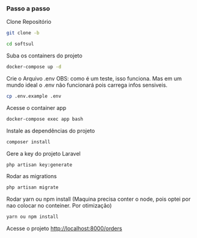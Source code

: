 


### Passo a passo
Clone Repositório
```sh
git clone -b 
```
```sh
cd softsul
```

Suba os containers do projeto
```sh
docker-compose up -d
```


Crie o Arquivo .env OBS: como é um teste, isso funciona. Mas em um mundo ideal o .env não funcionará pois carrega infos sensiveis.
```sh
cp .env.example .env
```

Acesse o container app
```sh
docker-compose exec app bash
```


Instale as dependências do projeto
```sh
composer install
```

Gere a key do projeto Laravel
```sh
php artisan key:generate
```



Rodar as migrations
```sh
php artisan migrate
```
Rodar yarn ou npm install (Maquina precisa conter o node, pois optei por nao colocar no conteiner. Por otimização)

```sh
yarn ou npm install

```


Acesse o projeto
[http://localhost:8000/orders](http://localhost:8000/orders)
